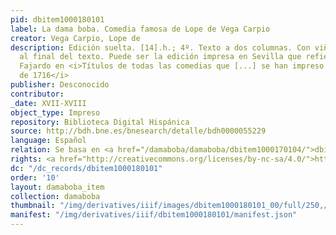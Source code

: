 ```yaml
---
pid: dbitem1000180101
label: La dama boba. Comedia famosa de Lope de Vega Carpio
creator: Vega Carpio, Lope de
description: Edición suelta. [14].h.; 4º. Texto a dos columnas. Con viñeta xilográfica
  al final del texto. Puede ser la edición impresa en Sevilla que refiere Juan Isidro
  Fajardo en <i>Títulos de todas las comedias que [...] se han impreso hasta el año
  de 1716</i>
publisher: Desconocido
contributor:
_date: XVII-XVIII
object_type: Impreso
repository: Biblioteca Digital Hispánica
source: http://bdh.bne.es/bnesearch/detalle/bdh0000055229
language: Español
relation: Se basa en <a href="/damaboba/damaboba/dbitem1000170104/">dbitem1000170104</a>
rights: <a href="http://creativecommons.org/licenses/by-nc-sa/4.0/">http://creativecommons.org/licenses/by-nc-sa/4.0/</a>
dc: "/dc_records/dbitem1000180101"
order: '10'
layout: damaboba_item
collection: damaboba
thumbnail: "/img/derivatives/iiif/images/dbitem1000180101_00/full/250,/0/default.jpg"
manifest: "/img/derivatives/iiif/dbitem1000180101/manifest.json"
---
```

